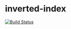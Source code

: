 # inverted-index
[![Build Status](https://travis-ci.org/andela-aatanda/checkpoint1-inverted-index.svg?branch=development)](https://travis-ci.org/andela-aatanda/checkpoint1-inverted-index.svg?branch=development)